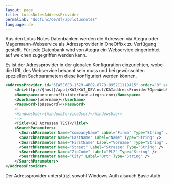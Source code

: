 ```yaml
---
layout: page
title: LotusNotesAddressProvider
permalink: "docfunc/de/df/ap/lotusnotes"
language: de
---
```

Aus den Lotus Notes Datenbanken werden die Adressen via Ategra oder Magermann-Webservice als Adressprovider in OneOffixx zu Verfügung gestellt. Für jede Datenbank wird von Ategra ein Webservice eingerichtet auf welchen zugegriffen werden kann.

Es ist der Adressprovider in der globalen Konfiguration einzurichten, wobei die URL des Webservice bekannt sein muss und bei gewünschten speziellen Suchparametern diese konfiguriert werden können.

```xml
<AddressProvider id="6EA5E6E3-1329-4B02-8779-0952C1119A15" order="8" active="true" hiddenIfNotAvailable="true">
    <Uri>http://{host}/appl/KAI/KAI_DEV.nsf/KAIaddressProvider?OpenWebService</Uri>
    <Namespace>urn:oneoffixinterface.ategra.com</Namespace>
    <UserName>{username}</UserName>
    <Password>{password}</Password>
    <!--
    <WindowsUser>{WindowsServiceUser}</WindowsUser>
	-->
    <Title>KAI Adressen TEST</Title>
    <SearchParameters>
      <SearchParameter Name="companyName" Label="Firma" Type="String" />
      <SearchParameter Name="LastName" Label="Name" Type="String" />
      <SearchParameter Name="FirstName" Label="Vorname" Type="String" />
      <SearchParameter Name="Street" Label="Strasse" Type="String" />
      <SearchParameter Name="ZipCode" Label="PLZ" Type="String" />
      <SearchParameter Name="City" Label="Ort" Type="String" />
    </SearchParameters>
</AddressProvider>
```

Der Adressprovider unterstützt sowohl Windows Auth alsauch Basic Auth.